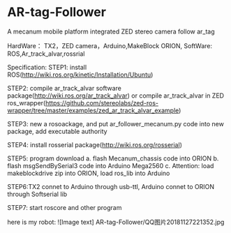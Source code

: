 # AR-tag-Follower
A mecanum mobile platform  integrated ZED stereo camera follow ar_tag

HardWare： TX2，ZED camera，Arduino,MakeBlock ORION,
SoftWare:  ROS,Ar_track_alvar,rossrial

Specification:
STEP1: install ROS(http://wiki.ros.org/kinetic/Installation/Ubuntu)

STEP2: compile ar_track_alvar software package(http://wiki.ros.org/ar_track_alvar) or compile ar_track_alvar in ZED ros_wrapper(https://github.com/stereolabs/zed-ros-wrapper/tree/master/examples/zed_ar_track_alvar_example)

STEP3: new a rosoackage, and put ar_follower_mecanum.py code into new package, add executable authority

STEP4: install rosserial package(http://wiki.ros.org/rosserial)

STEP5: program download
       a. flash Mecanum_chassis code into ORION
       b. flash msgSendBySerial3 code into Arduino Mega2560
       c. Attention: load makeblockdrive zip into ORION, load ros_lib into Arduino

STEP6:TX2 connet to Arduino through usb-ttl, Arduino connet to ORION through Softserial lib

STEP7: start roscore and other program

here is my robot:
![Image text] AR-tag-Follower/QQ图片20181127221352.jpg
      

